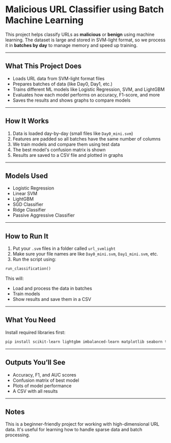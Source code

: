 # Malicious URL Classifier using Batch Machine Learning

This project helps classify URLs as **malicious** or **benign** using machine learning. The dataset is large and stored in SVM-light format, so we process it in **batches by day** to manage memory and speed up training.

---

## What This Project Does

- Loads URL data from SVM-light format files
- Prepares batches of data (like Day0, Day1, etc.)
- Trains different ML models like Logistic Regression, SVM, and LightGBM
- Evaluates how each model performs on accuracy, F1-score, and more
- Saves the results and shows graphs to compare models

---

## How It Works

1. Data is loaded day-by-day (small files like `Day0_mini.svm`)
2. Features are padded so all batches have the same number of columns
3. We train models and compare them using test data
4. The best model's confusion matrix is shown
5. Results are saved to a CSV file and plotted in graphs

---

## Models Used

- Logistic Regression
- Linear SVM
- LightGBM
- SGD Classifier
- Ridge Classifier
- Passive Aggressive Classifier

---

## How to Run It

1. Put your `.svm` files in a folder called `url_svmlight`
2. Make sure your file names are like `Day0_mini.svm`, `Day1_mini.svm`, etc.
3. Run the script using:

```python
run_classification()
```

This will:
- Load and process the data in batches
- Train models
- Show results and save them in a CSV

---

## What You Need

Install required libraries first:

```bash
pip install scikit-learn lightgbm imbalanced-learn matplotlib seaborn tqdm pandas numpy scipy
```

---

## Outputs You’ll See

- Accuracy, F1, and AUC scores
- Confusion matrix of best model
- Plots of model performance
- A CSV with all results

---

## Notes

This is a beginner-friendly project for working with high-dimensional URL data. It's useful for learning how to handle sparse data and batch processing.
